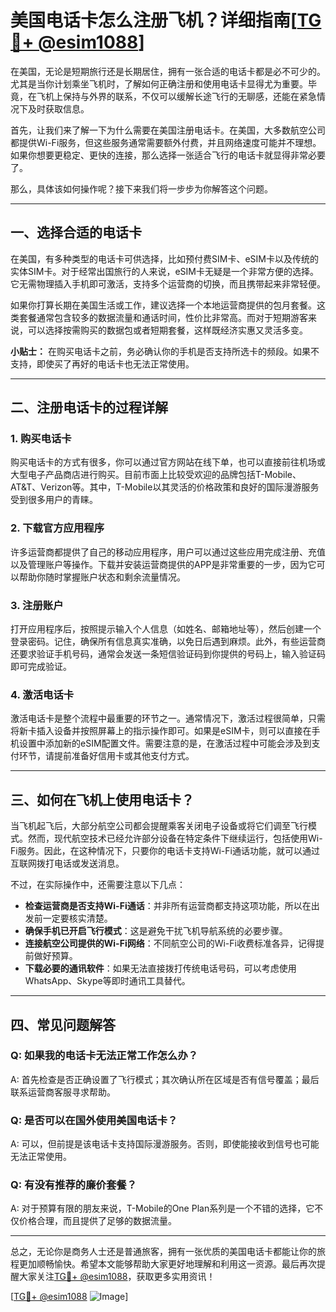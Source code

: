 # 美国电话卡怎么注册飞机？详细指南[[TG💪+ @esim1088](https://t.me/s/esim1088)]

在美国，无论是短期旅行还是长期居住，拥有一张合适的电话卡都是必不可少的。尤其是当你计划乘坐飞机时，了解如何正确注册和使用电话卡显得尤为重要。毕竟，在飞机上保持与外界的联系，不仅可以缓解长途飞行的无聊感，还能在紧急情况下及时获取信息。

首先，让我们来了解一下为什么需要在美国注册电话卡。在美国，大多数航空公司都提供Wi-Fi服务，但这些服务通常需要额外付费，并且网络速度可能并不理想。如果你想要更稳定、更快的连接，那么选择一张适合飞行的电话卡就显得非常必要了。

那么，具体该如何操作呢？接下来我们将一步步为你解答这个问题。

---

## 一、选择合适的电话卡

在美国，有多种类型的电话卡可供选择，比如预付费SIM卡、eSIM卡以及传统的实体SIM卡。对于经常出国旅行的人来说，eSIM卡无疑是一个非常方便的选择。它无需物理插入手机即可激活，支持多个运营商的切换，而且携带起来非常轻便。

如果你打算长期在美国生活或工作，建议选择一个本地运营商提供的包月套餐。这类套餐通常包含较多的数据流量和通话时间，性价比非常高。而对于短期游客来说，可以选择按需购买的数据包或者短期套餐，这样既经济实惠又灵活多变。

**小贴士：** 在购买电话卡之前，务必确认你的手机是否支持所选卡的频段。如果不支持，即使买了再好的电话卡也无法正常使用。

---

## 二、注册电话卡的过程详解

### 1. 购买电话卡

购买电话卡的方式有很多，你可以通过官方网站在线下单，也可以直接前往机场或大型电子产品商店进行购买。目前市面上比较受欢迎的品牌包括T-Mobile、AT&T、Verizon等。其中，T-Mobile以其灵活的价格政策和良好的国际漫游服务受到很多用户的青睐。

### 2. 下载官方应用程序

许多运营商都提供了自己的移动应用程序，用户可以通过这些应用完成注册、充值以及管理账户等操作。下载并安装运营商提供的APP是非常重要的一步，因为它可以帮助你随时掌握账户状态和剩余流量情况。

### 3. 注册账户

打开应用程序后，按照提示输入个人信息（如姓名、邮箱地址等），然后创建一个登录密码。记住，确保所有信息真实准确，以免日后遇到麻烦。此外，有些运营商还要求验证手机号码，通常会发送一条短信验证码到你提供的号码上，输入验证码即可完成验证。

### 4. 激活电话卡

激活电话卡是整个流程中最重要的环节之一。通常情况下，激活过程很简单，只需将新卡插入设备并按照屏幕上的指示操作即可。如果是eSIM卡，则可以直接在手机设置中添加新的eSIM配置文件。需要注意的是，在激活过程中可能会涉及到支付环节，请提前准备好信用卡或其他支付方式。

---

## 三、如何在飞机上使用电话卡？

当飞机起飞后，大部分航空公司都会提醒乘客关闭电子设备或将它们调至飞行模式。然而，现代航空技术已经允许部分设备在特定条件下继续运行，包括使用Wi-Fi服务。因此，在这种情况下，只要你的电话卡支持Wi-Fi通话功能，就可以通过互联网拨打电话或发送消息。

不过，在实际操作中，还需要注意以下几点：

- **检查运营商是否支持Wi-Fi通话**：并非所有运营商都支持这项功能，所以在出发前一定要核实清楚。
- **确保手机已开启飞行模式**：这是避免干扰飞机导航系统的必要步骤。
- **连接航空公司提供的Wi-Fi网络**：不同航空公司的Wi-Fi收费标准各异，记得提前做好预算。
- **下载必要的通讯软件**：如果无法直接拨打传统电话号码，可以考虑使用WhatsApp、Skype等即时通讯工具替代。

---

## 四、常见问题解答

### Q: 如果我的电话卡无法正常工作怎么办？
A: 首先检查是否正确设置了飞行模式；其次确认所在区域是否有信号覆盖；最后联系运营商客服寻求帮助。

### Q: 是否可以在国外使用美国电话卡？
A: 可以，但前提是该电话卡支持国际漫游服务。否则，即使能接收到信号也可能无法正常使用。

### Q: 有没有推荐的廉价套餐？
A: 对于预算有限的朋友来说，T-Mobile的One Plan系列是一个不错的选择，它不仅价格合理，而且提供了足够的数据流量。

---

总之，无论你是商务人士还是普通旅客，拥有一张优质的美国电话卡都能让你的旅程更加顺畅愉快。希望本文能够帮助大家更好地理解和利用这一资源。最后再次提醒大家关注[TG💪+ @esim1088](https://t.me/s/esim1088)，获取更多实用资讯！

[[TG💪+ @esim1088](https://t.me/s/esim1088) ![Image](https://i.postimg.cc/4NQfJmqS/Snipaste-2025-05-13-00-14-12.png)]